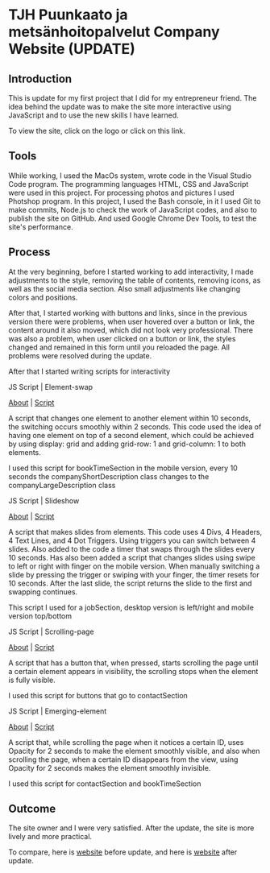 # TJH Puunkaato ja metsänhoitopalvelut Company Website (UPDATE)

<h2>Introduction</h2>

This is update for my first project that I did for my entrepreneur friend. The idea behind the update was to make the site more interactive using JavaScript and to use the new skills I have learned.

To view the site, click on the logo or click on this link.

<h2>Tools</h2>

While working, I used the MacOs system, wrote code in the Visual Studio Code program. The programming languages HTML, CSS and JavaScript were used in this project. For processing photos and pictures I used Photshop program. In this project, I used the Bash console, in it I used Git to make commits, Node.js to check the work of JavaScript codes, and also to publish the site on GitHub. And used Google Chrome Dev Tools, to test the site's performance.

<h2>Process</h2>

At the very beginning, before I started working to add interactivity, I made adjustments to the style, removing the table of contents, removing icons, as well as the social media section. Also small adjustments like changing colors and positions.

After that, I started working with buttons and links, since in the previous version there were problems, when user hovered over a button or link, the content around it also moved, which did not look very professional. There was also a problem, when user clicked on a button or link, the styles changed and remained in this form until you reloaded the page. All problems were resolved during the update.

After that I started writing scripts for interactivity

JS Script | Element-swap

<a href="https://github.com/iNalsur/element-swap">About</a> | <a href="https://inalsur.github.io/element-swap/">Script</a>

A script that changes one element to another element within 10 seconds, the switching occurs smoothly within 2 seconds. This code used the idea of having one element on top of a second element, which could be achieved by using display: grid and adding grid-row: 1 and grid-column: 1 to both elements.

I used this script for bookTimeSection in the mobile version, every 10 seconds the companyShortDescription class changes to the companyLargeDescription class

JS Script | Slideshow

<a href="https://github.com/iNalsur/slideshow/">About</a> | <a href="https://inalsur.github.io/slideshow/">Script</a>

A script that makes slides from elements. This code uses 4 Divs, 4 Headers, 4 Text Lines, and 4 Dot Triggers. Using triggers you can switch between 4 slides. Also added to the code a timer that swaps through the slides every 10 seconds. Has also been added a script that changes slides using swipe to left or right with finger on the mobile version. When manually switching a slide by pressing the trigger or swiping with your finger, the timer resets for 10 seconds. After the last slide, the script returns the slide to the first and swapping continues.

This script I used for a jobSection, desktop version is left/right and mobile version top/bottom

JS Script | Scrolling-page

<a href="https://github.com/iNalsur/scrolling-page/">About</a> | <a href="https://inalsur.github.io/scrolling-page/">Script</a>

A script that has a button that, when pressed, starts scrolling the page until a certain element appears in visibility, the scrolling stops when the element is fully visible.

I used this script for buttons that go to contactSection

JS Script | Emerging-element

<a href="https://github.com/iNalsur/emerging-element/">About</a> | <a href="https://inalsur.github.io/emerging-element/">Script</a>

A script that, while scrolling the page when it notices a certain ID, uses Opacity for 2 seconds to make the element smoothly visible, and also when scrolling the page, when a certain ID disappears from the view, using Opacity for 2 seconds makes the element smoothly invisible.

I used this script for contactSection and bookTimeSection

<h2>Outcome</h2>

The site owner and I were very satisfied. After the update, the site is more lively and more practical.

To compare, here is <a href="https://inalsur.github.io/tjh.github.io/">website</a> before update, and here is <a href="https://tjhmetsuri.fi/">website</a> after update.
